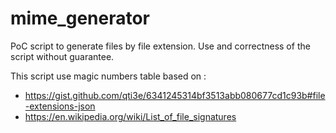# mime_generator

PoC script to generate files by file extension. Use and correctness of the script without guarantee.

This script use magic numbers table based on  :

* https://gist.github.com/qti3e/6341245314bf3513abb080677cd1c93b#file-extensions-json
* https://en.wikipedia.org/wiki/List_of_file_signatures

